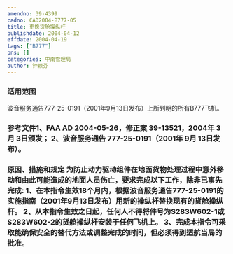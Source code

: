 ```yaml
---
amendno: 39-4399  
cadno: CAD2004-B777-05  
title: 更换货舱操纵杆  
publishdate: 2004-04-12  
effdate: 2004-04-19  
tags: ["B777"]  
pns: []  
categories: 中南管理局  
author: 钟颖芬  
---
```

  
### 适用范围  
波音服务通告777-25-0191（2001年9月13日发布）上所列明的所有B777飞机。  
  
<!--more-->  
### 参考文件1、FAA AD 2004-05-26，修正案 39-13521，2004年 3月 3日颁发； 2、波音服务通告 777-25-0191（2001年 9月 13日发布）。  
  
### 原因、措施和规定     为防止动力驱动组件在地面货物处理过程中意外移动和由此可能造成的地面人员伤亡，要求完成以下工作，除非已事先完成: 1、在本指令生效18个月内，根据波音服务通告777-25-0191的实施指南（2001年9月13日发布）用新的操纵杆替换现有的货舱操纵杆。 2、从本指令生效之日起，任何人不得将件号为S283W602-1或S283W602-2的货舱操纵杆安装于任何飞机上。     3、完成本指令可采取能确保安全的替代方法或调整完成的时间，但必须得到适航当局的批准。  

